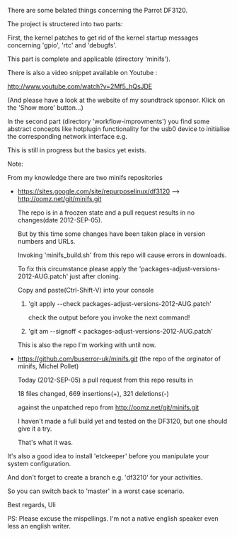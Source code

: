 There are some belated things concerning the Parrot DF3120.

The project is structered into two parts:

First, the kernel patches to get rid of the kernel startup messages concerning 'gpio', 'rtc' and 'debugfs'.

This part is complete and applicable (directory 'minifs').

There is also a video snippet available on Youtube :

  http://www.youtube.com/watch?v=2Mf5_hQsJDE

(And please have a look at the website of my soundtrack sponsor. Klick on the 'Show more' button...)

In the second part (directory 'workflow-improvments') you find some abstract concepts like hotplugin functionality for the usb0 device to initialise the corresponding network interface e.g.

This is still in progress but the basics yet exists.

Note:

From my knowledge there are two minifs repositories

- https://sites.google.com/site/repurposelinux/df3120 --> http://oomz.net/git/minifs.git

  The repo is in a froozen state and a pull request results in no changes(date 2012-SEP-05).

  But by this time some changes have been taken place in version numbers and URLs.

  Invoking 'minifs_build.sh' from this repo will cause errors in downloads.

  To fix this circumstance please apply the 'packages-adjust-versions-2012-AUG.patch' just after cloning.

  Copy and paste(Ctrl-Shift-V) into your console

  1. 'git apply --check packages-adjust-versions-2012-AUG.patch'

      check the output before you invoke the next command!

  2. 'git am --signoff < packages-adjust-versions-2012-AUG.patch'

  This is also the repo I'm working with until now.

- https://github.com/buserror-uk/minifs.git (the repo of the orginator of minifs,  Michel Pollet)

  Today (2012-SEP-05) a pull request from this repo results in 

    18 files changed, 669 insertions(+), 321 deletions(-)

  against the unpatched repo from http://oomz.net/git/minifs.git

  I haven't made a full build yet and tested on the DF3120, but one should give it a try.

  That's what it was.
 

It's also a good idea to install 'etckeeper' before you manipulate your system configuration.

And don't forget to create a branch e.g. 'df3210' for your activities.

So you can switch back to 'master' in a worst case scenario.

Best regards, Uli

PS:
Please excuse the mispellings. I'm not a native english speaker even less an english writer.
